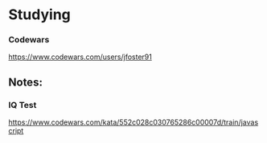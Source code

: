 # Studying

### Codewars
https://www.codewars.com/users/jfoster91

## Notes:

### IQ Test
https://www.codewars.com/kata/552c028c030765286c00007d/train/javascript

